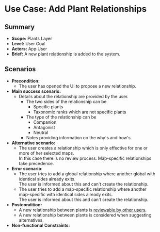 # Use Case: Add Plant Relationships

## Summary

- **Scope:** Plants Layer
- **Level:** User Goal
- **Actors:** App User
- **Brief:** A new plant relationship is added to the system.

## Scenarios

- **Precondition:**
  - The user has opened the UI to propose a new relationship.
- **Main success scenario:**
  - Details about the relationship are provided by the user.
    - The two sides of the relationship can be
      - Specific plants
      - Taxonomic ranks which are not specific plants
    - The type of the relationship can be
      - Companion
      - Antagonist
      - Neutral
    - Notes providing information on the why's and how's.
- **Alternative scenario:**
  - The user creates a relationship which is only effective for one or more of her selected maps.  
    In this case there is no review process.
    Map-specific relationships take precedence.
- **Error scenario:**
  - The user tries to add a global relationship where another global with identical sides already exits.  
    The user is informed about this and can't create the relationship.
  - The user tries to add a map-specific relationship where another map-specific with identical sides already exits.  
    The user is informed about this and can't create the relationship.
- **Postcondition:**
  - A new relationship between plants is [reviewable by other users](../draft/review_plant_relationships.md).
  - A new relationship between plants is considered when suggesting alternatives.
- **Non-functional Constraints:**
